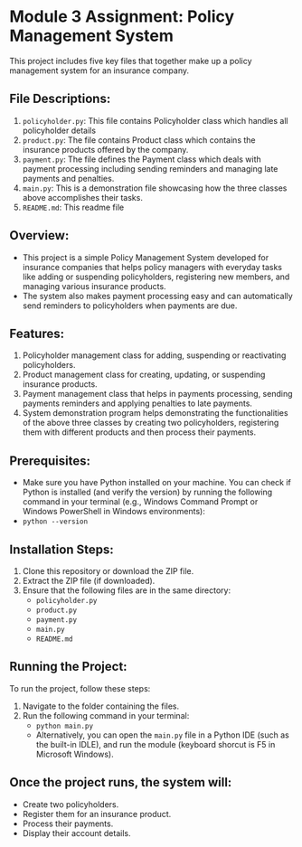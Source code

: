 # Module 3 Assignment: Policy Management System

This project includes five key files that together make up a policy management system for an insurance company.

## File Descriptions:
1. `policyholder.py`: This file contains Policyholder class which handles all policyholder details
2. `product.py`: The file contains Product class which contains the insurance products offered by the company.
3. `payment.py`: The file defines the Payment class which deals with payment processing including sending reminders and managing late payments and penalties.
4. `main.py`: This is a demonstration file showcasing how the three classes above accomplishes their tasks.
5. `README.md`: This readme file

## Overview:
- This project is a simple Policy Management System developed for insurance companies that helps policy managers with everyday tasks like adding or suspending policyholders, registering new members, and managing various insurance products. 
- The system also makes payment processing easy and can automatically send reminders to policyholders when payments are due.

## Features:
1. Policyholder management class for adding, suspending or reactivating policyholders.
2. Product management class for creating, updating, or suspending insurance products.
3. Payment management class that helps in payments processing, sending payments reminders and applying penalties to late payments.
4. System demonstration program helps demonstrating the functionalities of the above three classes by creating two policyholders, registering them with different products and then process their payments.

## Prerequisites:
- Make sure you have Python installed on your machine. You can check if Python is installed (and verify the version) by running the following command in your terminal (e.g., Windows Command Prompt or Windows PowerShell in Windows environments):
- `python --version`

## Installation Steps:
1. Clone this repository or download the ZIP file.
2. Extract the ZIP file (if downloaded).
3. Ensure that the following files are in the same directory:
   - `policyholder.py`
   - `product.py`
   - `payment.py`
   - `main.py`
   - `README.md`

## Running the Project:
To run the project, follow these steps:
1. Navigate to the folder containing the files.
2. Run the following command in your terminal:
   - `python main.py`
   - Alternatively, you can open the `main.py` file in a Python IDE (such as the built-in IDLE), and run the module (keyboard shorcut is F5 in Microsoft Windows).

## Once the project runs, the system will:
- Create two policyholders.
- Register them for an insurance product.
- Process their payments.
- Display their account details.
